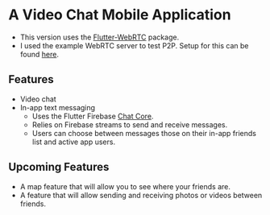 # A Video Chat Mobile Application

- This version uses the [Flutter-WebRTC](https://pub.dev/packages/flutter_webrtc) package.
- I used the example WebRTC server to test P2P. Setup for this can be found [here](https://github.com/flutter-webrtc/flutter-webrtc-server).

## Features
  - Video chat
  - In-app text messaging
    - Uses the Flutter Firebase [Chat Core](https://pub.dev/packages/flutter_firebase_chat_core).
    - Relies on Firebase streams to send and receive messages.
    - Users can choose between messages those on their in-app friends list and active app users.





## Upcoming Features
  - A map feature that will allow you to see where your friends are.
  - A feature that will allow sending and receiving photos or videos between friends.




